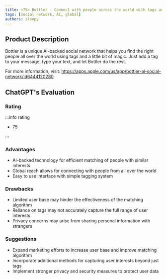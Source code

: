 ```yaml
---
title: <75> Bottler - Connect with people across the world with tags and AI
tags: [social network, AI, global]
authors: sleepy
---
```


## Product Description

Bottler is a unique AI-backed social network that helps you find the right people all over the world using tags and a little bit of magic. Just add a tag to your message, type your text, and let Bottler do the rest.

For more information, visit: https://apps.apple.com/us/app/bottler-ai-social-network/id6444120280

## ChatGPT's Evaluation

### Rating

:::info rating

- 75

:::

### Advantages

- AI-backed technology for efficient matching of people with similar interests
- Global reach allows for connecting with people from all over the world
- Easy to use interface with simple tagging system


### Drawbacks

- Limited user base may hinder the effectiveness of the matching algorithm
- Reliance on tags may not accurately capture the full range of user interests
- Privacy concerns may arise from sharing personal information with strangers

### Suggestions

- Expand marketing efforts to increase user base and improve matching algorithm
- Incorporate additional methods for capturing user interests beyond just tags
- Implement stronger privacy and security measures to protect user data